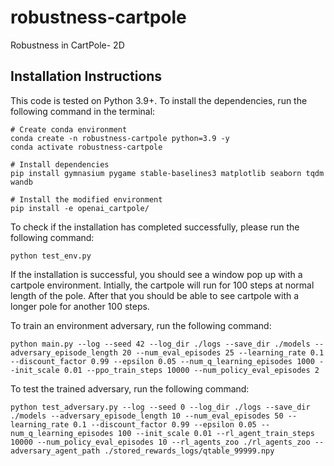 # robustness-cartpole
Robustness in CartPole- 2D


## Installation Instructions

This code is tested on Python 3.9+. To install the dependencies, run the following command in the terminal:

```
# Create conda environment
conda create -n robustness-cartpole python=3.9 -y
conda activate robustness-cartpole

# Install dependencies
pip install gymnasium pygame stable-baselines3 matplotlib seaborn tqdm wandb

# Install the modified environment
pip install -e openai_cartpole/
```

To check if the installation has completed successfully, please run the following command:

```
python test_env.py
```

If the installation is successful, you should see a window pop up with a cartpole environment. Intially, the cartpole will run for 100 steps at normal length of the pole. After that you should 
be able to see cartpole with a longer pole for another 100 steps.


To train an environment adversary, run the following command:

```
python main.py --log --seed 42 --log_dir ./logs --save_dir ./models --adversary_episode_length 20 --num_eval_episodes 25 --learning_rate 0.1 --discount_factor 0.99 --epsilon 0.05 --num_q_learning_episodes 1000 --init_scale 0.01 --ppo_train_steps 10000 --num_policy_eval_episodes 2
```

To test the trained adversary, run the following command:

```
python test_adversary.py --log --seed 0 --log_dir ./logs --save_dir ./models --adversary_episode_length 10 --num_eval_episodes 50 --learning_rate 0.1 --discount_factor 0.99 --epsilon 0.05 --num_q_learning_episodes 100 --init_scale 0.01 --rl_agent_train_steps 10000 --num_policy_eval_episodes 10 --rl_agents_zoo ./rl_agents_zoo --adversary_agent_path ./stored_rewards_logs/qtable_99999.npy
```